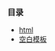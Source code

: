 ### 目录 ###
- [html](https://github.com/liuxingrichu/python_lesson_notes/blob/master/HTML/day001.md)
- [空白模板](https://github.com/liuxingrichu/python_lesson_notes/blob/master/HTML/day002.md)